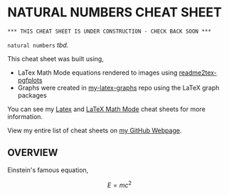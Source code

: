 # NATURAL NUMBERS CHEAT SHEET

```txt
*** THIS CHEAT SHEET IS UNDER CONSTRUCTION - CHECK BACK SOON ***
```

`natural numbers` _tbd._

This cheat sheet was built using,

* LaTex Math Mode equations rendered to images using
  [readme2tex-pgfplots](https://github.com/JeffDeCola/readme2tex-pgfplots)
* Graphs were created in
  [my-latex-graphs](https://github.com/JeffDeCola/my-latex-graphs)
  repo using the LaTeX graph packages

You can see my
[Latex](https://github.com/JeffDeCola/my-cheat-sheets/tree/master/software/development/languages/latex-cheat-sheet)
and
[LaTeX Math Mode](https://github.com/JeffDeCola/my-cheat-sheets/blob/master/software/development/languages/latex-cheat-sheet/latex-math-mode.md)
cheat sheets for more information.

View my entire list of cheat sheets on
[my GitHub Webpage](https://jeffdecola.github.io/my-cheat-sheets/).

## OVERVIEW

Einstein's famous equation,

$$
E=mc^2
$$
